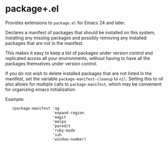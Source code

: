 # package+.el

Provides extensions to `package.el` for Emacs 24 and later.

Declares a manifest of packages that should be installed on this
system, installing any missing packages and possibly removing any
installed packages that are not in the manifest.

This makes it easy to keep a list of packages under version control
and replicated across all your environments, without having to have
all the packages themselves under version control.

If you do not wish to delete installed packages that are not listed in
the manifest, set the variable `package-manifest-cleanup` to `nil`.
Setting this to nil also allows for multiple calls to
`package-manifest`, which may be convenient for organizing emacs
initialization.

Example:

```elisp
   (package-manifest 'ag
                     'expand-region
                     'magit
                     'melpa
                     'paredit
                     'ruby-mode
                     'ssh
                     'window-number)
```
